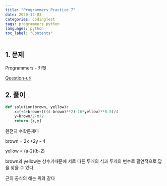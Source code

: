 ```yaml
---
title: "Programmers Practice 7"
date: 2020-12-03
categories: CodingTest
tags: programmers python
languages: python
toc_label: "Contents"
---
```


## 1. 문제
Programmers - 카펫

[Question-url](https://programmers.co.kr/learn/courses/30/lessons/42842)

## 2. 풀이
```python
def solution(brown, yellow):
    x=(+4+brown+(((4-brown)**2)-16*yellow)**0.5)/4
    y=brown/2-x+2
    return [x,y]
```

완전히 수학문제다

brown = 2x +2y - 4

yellow = (a-2)(b-2)

brown과 yellow는 상수기때문에 서로 다른 두개의 식과 두개의 변수로 필연적으로 답을 찾을 수 있다.

근의 공식의 해는 위와 같다